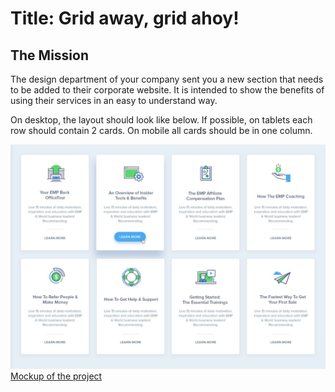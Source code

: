 # Title: Grid away, grid ahoy!

## The Mission
The design department of your company sent you a new section that needs to be added to their corporate website. It is intended to show the benefits of using their services in an easy to understand way.

On desktop, the layout should look like below. If possible, on tablets each row should contain 2 cards. On mobile all cards should be in one column.

![Mockup of the project](images/exercise-2.png)
[Mockup of the project]([images/exercise-2.png](https://liloumazzarisi.github.io/Grid-away-grid-ahoy/))

